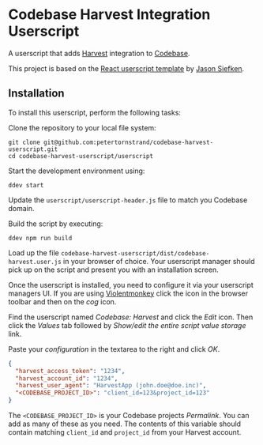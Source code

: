 # Codebase Harvest Integration Userscript

A userscript that adds [Harvest](https://www.getharvest.com/) integration to [Codebase](https://www.codebasehq.com/).

This project is based on the [React userscript template](https://github.com/siefkenj/react-userscripts/)
by [Jason Siefken](https://github.com/siefkenj).

## Installation

To install this userscript, perform the following tasks:

Clone the repository to your local file system:

```
git clone git@github.com:petertornstrand/codebase-harvest-userscript.git
cd codebase-harvest-userscript/userscript
```
  
Start the development environment using:

```
ddev start
```

Update the `userscript/userscript-header.js` file to match you Codebase domain.

Build the script by executing:
```
ddev npm run build
```

Load up the file `codebase-harvest-userscript/dist/codebase-harvest.user.js` in
your browser of choice. Your userscript manager should pick up on the script
and present you with an installation screen.

Once the userscript is installed, you need to configure it via your userscript
managers UI. If you are using [Violentmonkey](https://violentmonkey.github.io/)
click the icon in the browser toolbar and then on the *cog* icon.

Find the userscript named *Codebase: Harvest* and click the *Edit* icon. Then
click the *Values* tab followed by *Show/edit the entire script value storage*
link.

Paste your *configuration* in the textarea to the right and click *OK*.

```json
{
  "harvest_access_token": "1234",
  "harvest_account_id": "1234",
  "harvest_user_agent": "HarvestApp (john.doe@doe.inc)",
  "<CODEBASE_PROJECT_ID>": "client_id=123&project_id=123"
}
```

The `<CODEBASE_PROJECT_ID>` is your Codebase projects *Permalink*. You can add
as many of these as you need. The contents of this variable should contain
matching `client_id` and `project_id` from your Harvest account.